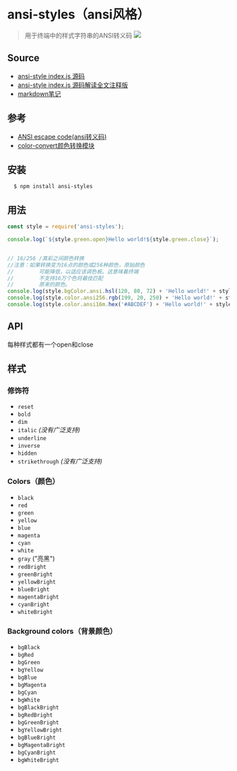 # ansi-styles（ansi风格）
> 用于终端中的样式字符串的ANSI转义码
![](screenshot.png)

## Source
+ [ansi-style index.js 源码](https://github.com/shichenxiao/nodejs-result/blob/master/index.js)   
+ [ansi-style index.js 源码解读全文注释版](https://github.com/shichenxiao/nodejs-result/blob/master/expression.js)
+ [markdown笔记](http://note.youdao.com/noteshare?id=5b4820e02832694e2255e0e217f02c4c)
## 参考
+ [ANSI escape code(ansi转义码)](https://en.wikipedia.org/wiki/ANSI_escape_code#Colors_and_Styles)
+ [color-convert颜色转换模块](https://github.com/Qix-/color-convert)
## 安装
```
  $ npm install ansi-styles
```
## 用法
```js
const style = require('ansi-styles');

console.log(`${style.green.open}Hello world!${style.green.close}`);


// 16/256 /真彩之间颜色转换
//注意：如果转换变为16点的颜色或256种颜色，原始颜色
//        可能降低，以适应该调色板。这意味着终端
//        不支持16万个色将最佳匹配
//        原来的颜色。
console.log(style.bgColor.ansi.hsl(120, 80, 72) + 'Hello world!' + style.bgColor.close);
console.log(style.color.ansi256.rgb(199, 20, 250) + 'Hello world!' + style.color.close);
console.log(style.color.ansi16m.hex('#ABCDEF') + 'Hello world!' + style.color.close);
```
## API

每种样式都有一个open和close 

## 样式

### 修饰符

- `reset`
- `bold`
- `dim`
- `italic` *(没有广泛支持)*
- `underline`
- `inverse`
- `hidden`
- `strikethrough` *(没有广泛支持)*

### Colors（颜色）

- `black`
- `red`
- `green`
- `yellow`
- `blue`
- `magenta`
- `cyan`
- `white`
- `gray` ("亮黑")
- `redBright`
- `greenBright`
- `yellowBright`
- `blueBright`
- `magentaBright`
- `cyanBright`
- `whiteBright`

### Background colors（背景颜色）

- `bgBlack`
- `bgRed`
- `bgGreen`
- `bgYellow`
- `bgBlue`
- `bgMagenta`
- `bgCyan`
- `bgWhite`
- `bgBlackBright`
- `bgRedBright`
- `bgGreenBright`
- `bgYellowBright`
- `bgBlueBright`
- `bgMagentaBright`
- `bgCyanBright`
- `bgWhiteBright`

